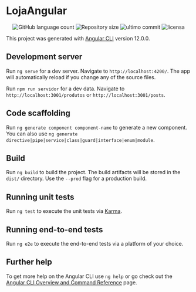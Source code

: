 # LojaAngular

<p align="center">
<img alt="GitHub language count" src="https://img.shields.io/github/languages/count/euRamiro/LojaAngular"/>

<img alt="Repository size" src="https://img.shields.io/github/repo-size/euRamiro/LojaAngular"/>

<img alt="ultimo commit" src="https://img.shields.io/github/last-commit/euRamiro/CadastroProdutoSprinLojaAngulargBoot"/>
  
<img alt="licensa" src="https://img.shields.io/github/license/euRamiro/LojaAngular"/>  
  </a>

This project was generated with [Angular CLI](https://github.com/angular/angular-cli) version 12.0.0.

## Development server

Run `ng serve` for a dev server. Navigate to `http://localhost:4200/`. The app will automatically reload if you change any of the source files.

Run `npm run servidor` for a dev data. Navigate to `http://localhost:3001/produtos` or `http://localhost:3001/posts`.

## Code scaffolding

Run `ng generate component component-name` to generate a new component. You can also use `ng generate directive|pipe|service|class|guard|interface|enum|module`.

## Build

Run `ng build` to build the project. The build artifacts will be stored in the `dist/` directory. Use the `--prod` flag for a production build.

## Running unit tests

Run `ng test` to execute the unit tests via [Karma](https://karma-runner.github.io).

## Running end-to-end tests

Run `ng e2e` to execute the end-to-end tests via a platform of your choice.

## Further help

To get more help on the Angular CLI use `ng help` or go check out the [Angular CLI Overview and Command Reference](https://angular.io/cli) page.
